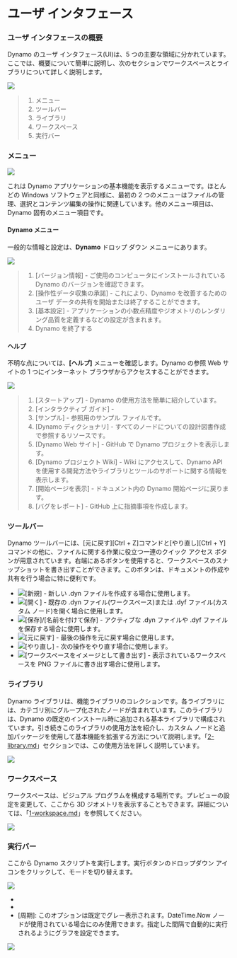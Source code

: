 # ユーザ インタフェース

### ユーザ インタフェースの概要

Dynamo のユーザ インタフェース(UI)は、5 つの主要な領域に分かれています。ここでは、概要について簡単に説明し、次のセクションでワークスペースとライブラリについて詳しく説明します。

![](images/userinterface-ui.jpg)

> 1. メニュー
> 2. ツールバー
> 3. ライブラリ
> 4. ワークスペース
> 5. 実行バー

### メニュー

![](../.gitbook/assets/userinterface-menu\(1\).jpg)

これは Dynamo アプリケーションの基本機能を表示するメニューです。ほとんどの Windows ソフトウェアと同様に、最初の 2 つのメニューはファイルの管理、選択とコンテンツ編集の操作に関連しています。他のメニュー項目は、Dynamo 固有のメニュー項目です。

#### Dynamo メニュー

一般的な情報と設定は、**Dynamo** ドロップ ダウン メニューにあります。

![](images/userinterface-dynamomenu.jpg)

> 1. [バージョン情報] - ご使用のコンピュータにインストールされている Dynamo のバージョンを確認できます。
> 2. [操作性データ収集の承諾] - これにより、Dynamo を改善するためのユーザ データの共有を開始または終了することができます。
> 3. [基本設定] - アプリケーションの小数点精度やジオメトリのレンダリング品質を定義するなどの設定が含まれます。
> 4. Dynamo を終了する

#### ヘルプ

不明な点については、**[ヘルプ]** メニューを確認します。Dynamo の参照 Web サイトの 1 つにインターネット ブラウザからアクセスすることができます。

![](images/userinterface-helpmenu.jpg)

> 1. [スタートアップ] - Dynamo の使用方法を簡単に紹介しています。
> 2. [インタラクティブ ガイド] -
> 3. [サンプル] - 参照用のサンプル ファイルです。
> 4. [Dynamo ディクショナリ] - すべてのノードについての設計図書作成で参照するリソースです。
> 5. [Dynamo Web サイト] - GitHub で Dynamo プロジェクトを表示します。
> 6. [Dynamo プロジェクト Wiki] - Wiki にアクセスして、Dynamo API を使用する開発方法やライブラリとツールのサポートに関する情報を表示します。
> 7. [開始ページを表示] - ドキュメント内の Dynamo 開始ページに戻ります。
> 8. [バグをレポート] - GitHub 上に指摘事項を作成します。

### ツールバー

Dynamo ツールバーには、[元に戻す][Ctrl + Z]コマンドと[やり直し][Ctrl + Y]コマンドの他に、ファイルに関する作業に役立つ一連のクイック アクセス ボタンが用意されています。右端にあるボタンを使用すると、ワークスペースのスナップショットを書き出すことができます。このボタンは、ドキュメントの作成や共有を行う場合に特に便利です。

* ![](images/userinterface-newfile.jpg)[新規] - 新しい .dyn ファイルを作成する場合に使用します。
* ![](images/userinterface-open.jpg)[開く] - 既存の .dyn ファイル(ワークスペース)または .dyf ファイル(カスタム ノード)を開く場合に使用します。
* ![](images/userinterface-save.jpg)[保存]/[名前を付けて保存] - アクティブな .dyn ファイルや .dyf ファイルを保存する場合に使用します。
* ![](images/userinterface-undo.jpg)[元に戻す] - 最後の操作を元に戻す場合に使用します。
* ![](images/userinterface-redo.jpg)[やり直し] - 次の操作をやり直す場合に使用します。
* ![](images/userinterface-screenshot.jpg)[ワークスペースをイメージとして書き出す] - 表示されているワークスペースを PNG ファイルに書き出す場合に使用します。

### ライブラリ

Dynamo ライブラリは、機能ライブラリのコレクションです。各ライブラリには、カテゴリ別にグループ化されたノードが含まれています。このライブラリは、Dynamo の既定のインストール時に追加される基本ライブラリで構成されています。引き続きこのライブラリの使用方法を紹介し、カスタム ノードと追加パッケージを使用して基本機能を拡張する方法について説明します。「[2-library.md](2-library.md "mention")」セクションでは、この使用方法を詳しく説明しています。

![](images/userinterface-library.jpg)

### ワークスペース

ワークスペースは、ビジュアル プログラムを構成する場所です。プレビューの設定を変更して、ここから 3D ジオメトリを表示することもできます。詳細については、「[1-workspace.md](1-workspace.md "mention")」を参照してください。

![](images/userinterface-workspace.gif)

### 実行バー

ここから Dynamo スクリプトを実行します。実行ボタンのドロップダウン アイコンをクリックして、モードを切り替えます。

![](images/userinterface-executionbar.gif)

* [自動]: スクリプトを自動的に実行します。変更はリアルタイムで更新されます。
* [手動]: [実行]ボタンをクリックした場合のみスクリプトが実行されます。複雑で「重いスクリプト」に変更を加える場合に便利です。
* [周期]: このオプションは既定でグレー表示されます。DateTime.Now ノードが使用されている場合にのみ使用できます。指定した間隔で自動的に実行されるようにグラフを設定できます。

![](images/userinterface-executionbarDateTimenode.jpg)
